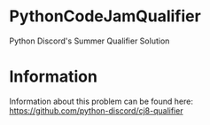 # PythonCodeJamQualifier
Python Discord's Summer Qualifier Solution

# Information
Information about this problem can be found here:
https://github.com/python-discord/cj8-qualifier
